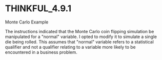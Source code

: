 # THINKFUL_4.9.1
Monte Carlo Example

The instructions indicated that the Monte Carlo coin flipping simulation be manipulated for a "normal" variable.  I opted to modify it to simulate a single die being rolled.  This assumes that "normal" variable refers to a statistical qualifier and not a qualifier relating to a variable more likely to be encountered in a business problem.
